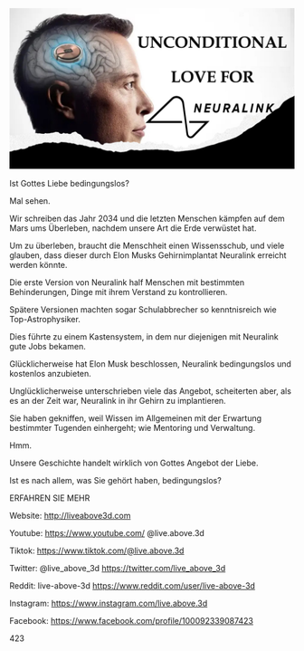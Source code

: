 ![Video cover image](../cover.jpeg "cover-photo")

Ist Gottes Liebe bedingungslos?

Mal sehen.

Wir schreiben das Jahr 2034 und die letzten Menschen kämpfen auf dem Mars ums Überleben, nachdem unsere Art die Erde verwüstet hat.

Um zu überleben, braucht die Menschheit einen Wissensschub, und viele glauben, dass dieser durch Elon Musks Gehirnimplantat Neuralink erreicht werden könnte.

Die erste Version von Neuralink half Menschen mit bestimmten Behinderungen, Dinge mit ihrem Verstand zu kontrollieren.

Spätere Versionen machten sogar Schulabbrecher so kenntnisreich wie Top-Astrophysiker.

Dies führte zu einem Kastensystem, in dem nur diejenigen mit Neuralink gute Jobs bekamen.

Glücklicherweise hat Elon Musk beschlossen, Neuralink bedingungslos und kostenlos anzubieten.

Unglücklicherweise unterschrieben viele das Angebot, scheiterten aber, als es an der Zeit war, Neuralink in ihr Gehirn zu implantieren.

Sie haben gekniffen, weil Wissen im Allgemeinen mit der Erwartung bestimmter Tugenden einhergeht; wie Mentoring und Verwaltung.

Hmm.

Unsere Geschichte handelt wirklich von Gottes Angebot der Liebe.

Ist es nach allem, was Sie gehört haben, bedingungslos?

ERFAHREN SIE MEHR

Website: http://liveabove3d.com

Youtube: https://www.youtube.com/ @live.above.3d

Tiktok: https://www.tiktok.com/@live.above.3d

Twitter: @live_above_3d https://twitter.com/live_above_3d

Reddit: live-above-3d https://www.reddit.com/user/live-above-3d

Instagram: https://www.instagram.com/live.above.3d

Facebook: https://www.facebook.com/profile/100092339087423

423
